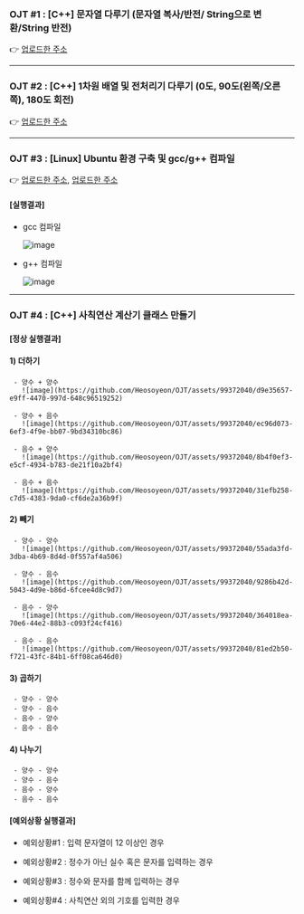 ### OJT #1 : [C++] 문자열 다루기 (문자열 복사/반전/ String으로 변환/String 반전)
👉 [업로드한 주소](https://velog.io/@thdusdl4767/C-%EB%AC%B8%EC%9E%90%EC%97%B4-%EB%8B%A4%EB%A3%A8%EA%B8%B0)

-- -- -- -- --

### OJT #2 : [C++] 1차원 배열 및 전처리기 다루기 (0도, 90도(왼쪽/오른쪽), 180도 회전)
👉 [업로드한 주소](https://velog.io/@thdusdl4767/C-%EB%B0%B0%EC%97%B4-%EB%B0%8F-%EC%A0%84%EC%B2%98%EB%A6%AC%EA%B8%B0-%EB%8B%A4%EB%A3%A8%EA%B8%B0-0%EB%8F%84-90%EB%8F%84%EC%99%BC%EC%AA%BD%EC%98%A4%EB%A5%B8%EC%AA%BD-180%EB%8F%84-%ED%9A%8C%EC%A0%84)

-- -- -- -- --

### OJT #3 : [Linux] Ubuntu 환경 구축 및 gcc/g++ 컴파일
👉 [업로드한 주소](https://velog.io/@thdusdl4767/Linux-%EC%9A%B0%EB%B6%84%ED%88%ACUbuntu-%EC%84%A4%EC%B9%98%ED%95%98%EA%B8%B0), [업로드한 주소](https://velog.io/@thdusdl4767/Linux-Vim-Editor-gcc-c-%EC%84%A4%EC%B9%98%ED%95%98%EA%B8%B0)
   #### [실행결과]
   - gcc 컴파일
   
     ![image](https://github.com/Heosoyeon/OJT/assets/99372040/db09632d-130b-4e2a-ad1b-2e38a6da70f4)
     
   - g++ 컴파일
   
     ![image](https://github.com/Heosoyeon/OJT/assets/99372040/26e8c3af-5f08-4dfb-a8d1-a62d456b27fc)

-- -- -- -- --

### OJT #4 : [C++] 사칙연산 계산기 클래스 만들기

   #### [정상 실행결과]
   
   #### 1) 더하기
   
     - 양수 + 양수
       ![image](https://github.com/Heosoyeon/OJT/assets/99372040/d9e35657-e9ff-4470-997d-648c96519252)

     - 양수 + 음수
       ![image](https://github.com/Heosoyeon/OJT/assets/99372040/ec96d073-6ef3-4f9e-bb07-9bd34310bc86)

     - 음수 + 양수
       ![image](https://github.com/Heosoyeon/OJT/assets/99372040/8b4f0ef3-e5cf-4934-b783-de21f10a2bf4)

     - 음수 + 음수
       ![image](https://github.com/Heosoyeon/OJT/assets/99372040/31efb258-c7d5-4383-9da0-cf6de2a36b9f)

   #### 2) 빼기
     - 양수 - 양수
       ![image](https://github.com/Heosoyeon/OJT/assets/99372040/55ada3fd-3dba-4b69-8d4d-0f557af4a506)

     - 양수 - 음수
       ![image](https://github.com/Heosoyeon/OJT/assets/99372040/9286b42d-5043-4d9e-b86d-6fcee4d8c9d7)

     - 음수 - 양수
       ![image](https://github.com/Heosoyeon/OJT/assets/99372040/364018ea-70e6-44e2-88b3-c093f24cf416)

     - 음수 - 음수
       ![image](https://github.com/Heosoyeon/OJT/assets/99372040/81ed2b50-f721-43fc-84b1-6ff08ca646d0)

   #### 3) 곱하기
     - 양수 - 양수
     - 양수 - 음수
     - 음수 - 양수
     - 음수 - 음수

   #### 4) 나누기
     - 양수 - 양수
     - 양수 - 음수
     - 음수 - 양수
     - 음수 - 음수

   #### [예외상황 실행결과]
   - 예외상황#1 : 입력 문자열이 12 이상인 경우


   - 예외상황#2 : 정수가 아닌 실수 혹은 문자를 입력하는 경우


   - 예외상황#3 : 정수와 문자를 함께 입력하는 경우


   - 예외상황#4 : 사칙연산 외의 기호를 입력한 경우



